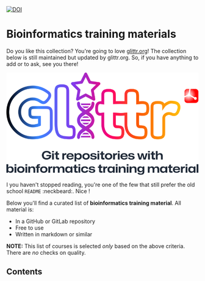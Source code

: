 [![DOI](https://zenodo.org/badge/437832906.svg)](https://zenodo.org/badge/latestdoi/437832906)

# Bioinformatics training materials

Do you like this collection? You're going to love [glittr.org](https://glittr.org)! The collection below is still maintained but updated by glittr.org. So, if you have anything to add or to ask, see you there!

[![](assets/logo-vertical.svg)](https://glittr.org)

I you haven't stopped reading, you're one of the few that still prefer the old school `README` :neckbeard:. Nice !

Below you'll find a curated list of **bioinformatics training material**. All material is:

- In a GitHub or GitLab repository
- Free to use
- Written in markdown or similar

**NOTE:** This list of courses is selected *only* based on the above criteria. There are *no* checks on quality.

## Contents

